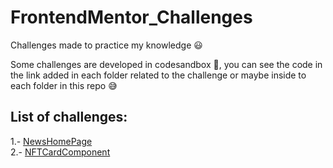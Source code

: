 # FrontendMentor_Challenges
Challenges made to practice my knowledge 😃 

Some challenges are developed in codesandbox 🚀, you can see the code in the link added in each folder related to the challenge or maybe inside to each folder in this repo 😅

## List of challenges:
1.- [NewsHomePage](https://csb-8fgkpd.netlify.app/) <br />
2.- [NFTCardComponent](https://csb-wccezc.netlify.app/)
